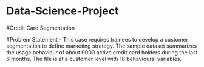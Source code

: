 # Data-Science-Project

#Credit Card Segmentation

#Problem Statement -
This case requires trainees to develop a customer segmentation to define
marketing strategy. The sample dataset summarizes the usage behaviour of about 9000
active credit card holders during the last 6 months. The file is at a customer level with
18 behavioural variables.

